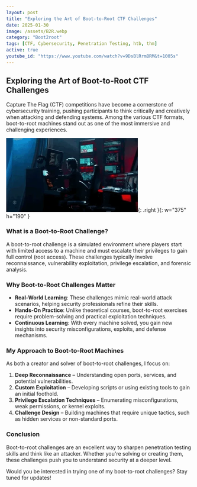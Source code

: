 ```yaml
---
layout: post
title: "Exploring the Art of Boot-to-Root CTF Challenges"
date: 2025-01-30
image: /assets/B2R.webp
category: "Boot2root"
tags: [CTF, Cybersecurity, Penetration Testing, htb, thm]
active: true
youtube_id: "https://www.youtube.com/watch?v=9DsBlRrmBRM&t=1005s"
---
```


## Exploring the Art of Boot-to-Root CTF Challenges

Capture The Flag (CTF) competitions have become a cornerstone of cybersecurity training, pushing participants to think critically and creatively when attacking and defending systems. Among the various CTF formats, boot-to-root machines stand out as one of the most immersive and challenging experiences.

![Desktop View](/assets/B2R.webp){: .right }{: w="375" h="190" }

### What is a Boot-to-Root Challenge?

A boot-to-root challenge is a simulated environment where players start with limited access to a machine and must escalate their privileges to gain full control (root access). These challenges typically involve reconnaissance, vulnerability exploitation, privilege escalation, and forensic analysis.

### Why Boot-to-Root Challenges Matter

- **Real-World Learning**: These challenges mimic real-world attack scenarios, helping security professionals refine their skills.
- **Hands-On Practice**: Unlike theoretical courses, boot-to-root exercises require problem-solving and practical exploitation techniques.
- **Continuous Learning**: With every machine solved, you gain new insights into security misconfigurations, exploits, and defense mechanisms.

### My Approach to Boot-to-Root Machines

As both a creator and solver of boot-to-root challenges, I focus on:
1. **Deep Reconnaissance** – Understanding open ports, services, and potential vulnerabilities.
2. **Custom Exploitation** – Developing scripts or using existing tools to gain an initial foothold.
3. **Privilege Escalation Techniques** – Enumerating misconfigurations, weak permissions, or kernel exploits.
4. **Challenge Design** – Building machines that require unique tactics, such as hidden services or non-standard ports.

### Conclusion

Boot-to-root challenges are an excellent way to sharpen penetration testing skills and think like an attacker. Whether you're solving or creating them, these challenges push you to understand security at a deeper level.

Would you be interested in trying one of my boot-to-root challenges? Stay tuned for updates!
